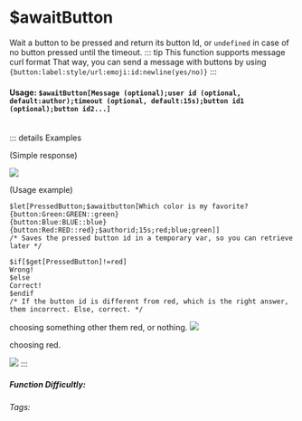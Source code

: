 # $awaitButton
Wait a button to be pressed and return its button Id, or `undefined` in case of no button pressed until the timeout.
::: tip This function supports message curl format
That way, you can send a message with buttons by using `{button:label:style/url:emoji:id:newline(yes/no)}`
:::

#### Usage: `$awaitButton[Message (optional);user id (optional, default:author);timeout (optional, default:15s);button id1 (optional);button id2...]`
<br/>
::: details Examples

(Simple response)

![](https://cdn.discordapp.com/attachments/914682255346118687/938556903116652594/Screenshot_20220202190956.jpg)

(Usage example)
```
$let[PressedButton;$awaitbutton[Which color is my favorite?
{button:Green:GREEN::green}
{button:Blue:BLUE::blue}
{button:Red:RED::red};$authorid;15s;red;blue;green]]
/* Saves the pressed button id in a temporary var, so you can retrieve later */

$if[$get[PressedButton]!=red]
Wrong!
$else
Correct!
$endif
/* If the button id is different from red, which is the right answer, them incorrect. Else, correct. */
```
choosing something other them red, or nothing.
![](https://cdn.discordapp.com/attachments/914682255346118687/938559970293714984/Screenshot_20220202191954.jpg)

choosing red.

![](https://cdn.discordapp.com/attachments/914682255346118687/938559970792845312/Screenshot_20220202191947.jpg)
:::


##### Function Difficultly: <Badge type="warning" text="Medium" vertical="middle" /> 
###### Tags: <Badge type="tip" text="await" vertical="middle" /> <Badge type="tip" text="button" vertical="middle" /> <Badge type="tip" text="interaction" vertical="middle" /> <Badge type="tip" text="click" vertical="middle" />

